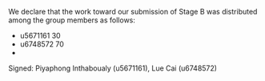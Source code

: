 We declare that the work toward our submission of Stage B was distributed among the group members as follows:

* u5671161 30
* u6748572 70
* 

Signed: Piyaphong Inthaboualy (u5671161), Lue Cai (u6748572)

